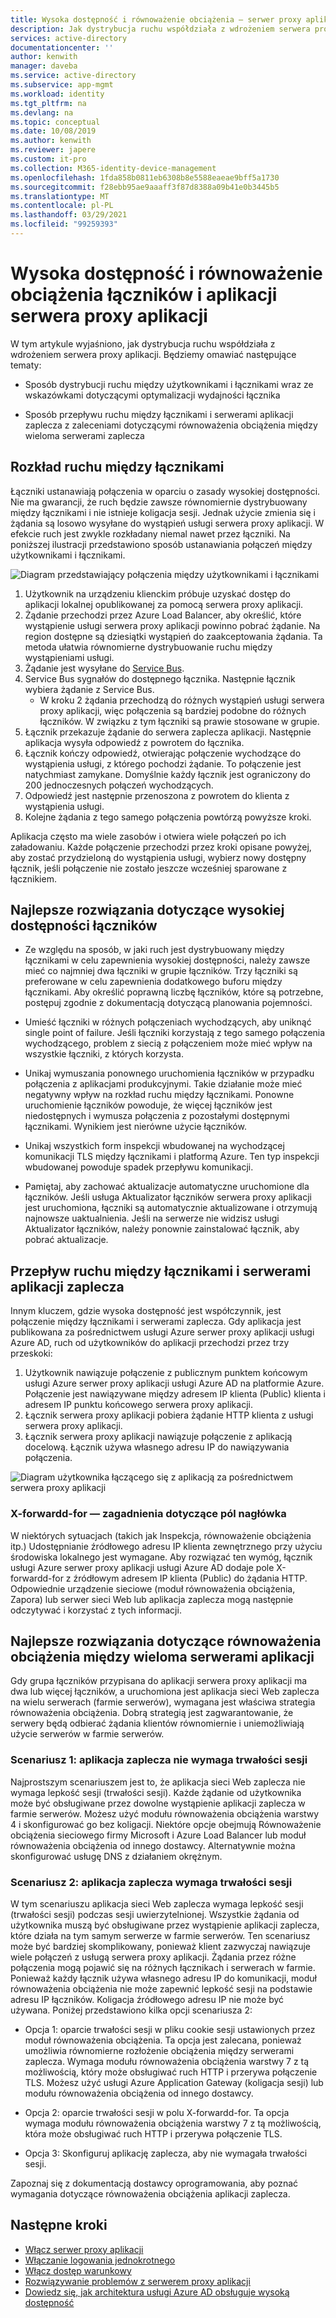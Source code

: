 ```yaml
---
title: Wysoka dostępność i równoważenie obciążenia — serwer proxy aplikacji usługi Azure AD platformy Azure
description: Jak dystrybucja ruchu współdziała z wdrożeniem serwera proxy aplikacji. Zawiera wskazówki dotyczące optymalizowania wydajności łącznika i korzystania z równoważenia obciążenia dla serwerów zaplecza.
services: active-directory
documentationcenter: ''
author: kenwith
manager: daveba
ms.service: active-directory
ms.subservice: app-mgmt
ms.workload: identity
ms.tgt_pltfrm: na
ms.devlang: na
ms.topic: conceptual
ms.date: 10/08/2019
ms.author: kenwith
ms.reviewer: japere
ms.custom: it-pro
ms.collection: M365-identity-device-management
ms.openlocfilehash: 1fda858b0811eb6308b8e5588eaeae9bff5a1730
ms.sourcegitcommit: f28ebb95ae9aaaff3f87d8388a09b41e0b3445b5
ms.translationtype: MT
ms.contentlocale: pl-PL
ms.lasthandoff: 03/29/2021
ms.locfileid: "99259393"
---
```

# <a name="high-availability-and-load-balancing-of-your-application-proxy-connectors-and-applications"></a>Wysoka dostępność i równoważenie obciążenia łączników i aplikacji serwera proxy aplikacji

W tym artykule wyjaśniono, jak dystrybucja ruchu współdziała z wdrożeniem serwera proxy aplikacji. Będziemy omawiać następujące tematy:

- Sposób dystrybucji ruchu między użytkownikami i łącznikami wraz ze wskazówkami dotyczącymi optymalizacji wydajności łącznika

- Sposób przepływu ruchu między łącznikami i serwerami aplikacji zaplecza z zaleceniami dotyczącymi równoważenia obciążenia między wieloma serwerami zaplecza

## <a name="traffic-distribution-across-connectors"></a>Rozkład ruchu między łącznikami

Łączniki ustanawiają połączenia w oparciu o zasady wysokiej dostępności. Nie ma gwarancji, że ruch będzie zawsze równomiernie dystrybuowany między łącznikami i nie istnieje koligacja sesji. Jednak użycie zmienia się i żądania są losowo wysyłane do wystąpień usługi serwera proxy aplikacji. W efekcie ruch jest zwykle rozkładany niemal nawet przez łączniki. Na poniższej ilustracji przedstawiono sposób ustanawiania połączeń między użytkownikami i łącznikami.

![Diagram przedstawiający połączenia między użytkownikami i łącznikami](media/application-proxy-high-availability-load-balancing/application-proxy-connections.png)

1. Użytkownik na urządzeniu klienckim próbuje uzyskać dostęp do aplikacji lokalnej opublikowanej za pomocą serwera proxy aplikacji.
2. Żądanie przechodzi przez Azure Load Balancer, aby określić, które wystąpienie usługi serwera proxy aplikacji powinno pobrać żądanie. Na region dostępne są dziesiątki wystąpień do zaakceptowania żądania. Ta metoda ułatwia równomierne dystrybuowanie ruchu między wystąpieniami usługi.
3. Żądanie jest wysyłane do [Service Bus](../../service-bus-messaging/index.yml).
4. Service Bus sygnałów do dostępnego łącznika. Następnie łącznik wybiera żądanie z Service Bus.
   - W kroku 2 żądania przechodzą do różnych wystąpień usługi serwera proxy aplikacji, więc połączenia są bardziej podobne do różnych łączników. W związku z tym łączniki są prawie stosowane w grupie.
5. Łącznik przekazuje żądanie do serwera zaplecza aplikacji. Następnie aplikacja wysyła odpowiedź z powrotem do łącznika.
6. Łącznik kończy odpowiedź, otwierając połączenie wychodzące do wystąpienia usługi, z którego pochodzi żądanie. To połączenie jest natychmiast zamykane. Domyślnie każdy łącznik jest ograniczony do 200 jednoczesnych połączeń wychodzących.
7. Odpowiedź jest następnie przenoszona z powrotem do klienta z wystąpienia usługi.
8. Kolejne żądania z tego samego połączenia powtórzą powyższe kroki.

Aplikacja często ma wiele zasobów i otwiera wiele połączeń po ich załadowaniu. Każde połączenie przechodzi przez kroki opisane powyżej, aby zostać przydzieloną do wystąpienia usługi, wybierz nowy dostępny łącznik, jeśli połączenie nie zostało jeszcze wcześniej sparowane z łącznikiem.


## <a name="best-practices-for-high-availability-of-connectors"></a>Najlepsze rozwiązania dotyczące wysokiej dostępności łączników

- Ze względu na sposób, w jaki ruch jest dystrybuowany między łącznikami w celu zapewnienia wysokiej dostępności, należy zawsze mieć co najmniej dwa łączniki w grupie łączników. Trzy łączniki są preferowane w celu zapewnienia dodatkowego buforu między łącznikami. Aby określić poprawną liczbę łączników, które są potrzebne, postępuj zgodnie z dokumentacją dotyczącą planowania pojemności.

- Umieść łączniki w różnych połączeniach wychodzących, aby uniknąć single point of failure. Jeśli łączniki korzystają z tego samego połączenia wychodzącego, problem z siecią z połączeniem może mieć wpływ na wszystkie łączniki, z których korzysta.

- Unikaj wymuszania ponownego uruchomienia łączników w przypadku połączenia z aplikacjami produkcyjnymi. Takie działanie może mieć negatywny wpływ na rozkład ruchu między łącznikami. Ponowne uruchomienie łączników powoduje, że więcej łączników jest niedostępnych i wymusza połączenia z pozostałymi dostępnymi łącznikami. Wynikiem jest nierówne użycie łączników.

- Unikaj wszystkich form inspekcji wbudowanej na wychodzącej komunikacji TLS między łącznikami i platformą Azure. Ten typ inspekcji wbudowanej powoduje spadek przepływu komunikacji.

- Pamiętaj, aby zachować aktualizacje automatyczne uruchomione dla łączników. Jeśli usługa Aktualizator łączników serwera proxy aplikacji jest uruchomiona, łączniki są automatycznie aktualizowane i otrzymują najnowsze uaktualnienia. Jeśli na serwerze nie widzisz usługi Aktualizator łączników, należy ponownie zainstalować łącznik, aby pobrać aktualizacje.

## <a name="traffic-flow-between-connectors-and-back-end-application-servers"></a>Przepływ ruchu między łącznikami i serwerami aplikacji zaplecza

Innym kluczem, gdzie wysoka dostępność jest współczynnik, jest połączenie między łącznikami i serwerami zaplecza. Gdy aplikacja jest publikowana za pośrednictwem usługi Azure serwer proxy aplikacji usługi Azure AD, ruch od użytkowników do aplikacji przechodzi przez trzy przeskoki:

1. Użytkownik nawiązuje połączenie z publicznym punktem końcowym usługi Azure serwer proxy aplikacji usługi Azure AD na platformie Azure. Połączenie jest nawiązywane między adresem IP klienta (Public) klienta i adresem IP punktu końcowego serwera proxy aplikacji.
2. Łącznik serwera proxy aplikacji pobiera żądanie HTTP klienta z usługi serwera proxy aplikacji.
3. Łącznik serwera proxy aplikacji nawiązuje połączenie z aplikacją docelową. Łącznik używa własnego adresu IP do nawiązywania połączenia.

![Diagram użytkownika łączącego się z aplikacją za pośrednictwem serwera proxy aplikacji](media/application-proxy-high-availability-load-balancing/application-proxy-three-hops.png)

### <a name="x-forwarded-for-header-field-considerations"></a>X-forwardd-for — zagadnienia dotyczące pól nagłówka
W niektórych sytuacjach (takich jak Inspekcja, równoważenie obciążenia itp.) Udostępnianie źródłowego adresu IP klienta zewnętrznego przy użyciu środowiska lokalnego jest wymagane. Aby rozwiązać ten wymóg, łącznik usługi Azure serwer proxy aplikacji usługi Azure AD dodaje pole X-forwardd-for z źródłowym adresem IP klienta (Public) do żądania HTTP. Odpowiednie urządzenie sieciowe (moduł równoważenia obciążenia, Zapora) lub serwer sieci Web lub aplikacja zaplecza mogą następnie odczytywać i korzystać z tych informacji.

## <a name="best-practices-for-load-balancing-among-multiple-app-servers"></a>Najlepsze rozwiązania dotyczące równoważenia obciążenia między wieloma serwerami aplikacji
Gdy grupa łączników przypisana do aplikacji serwera proxy aplikacji ma dwa lub więcej łączników, a uruchomiona jest aplikacja sieci Web zaplecza na wielu serwerach (farmie serwerów), wymagana jest właściwa strategia równoważenia obciążenia. Dobrą strategią jest zagwarantowanie, że serwery będą odbierać żądania klientów równomiernie i uniemożliwiają użycie serwerów w farmie serwerów.
### <a name="scenario-1-back-end-application-does-not-require-session-persistence"></a>Scenariusz 1: aplikacja zaplecza nie wymaga trwałości sesji
Najprostszym scenariuszem jest to, że aplikacja sieci Web zaplecza nie wymaga lepkość sesji (trwałości sesji). Każde żądanie od użytkownika może być obsługiwane przez dowolne wystąpienie aplikacji zaplecza w farmie serwerów. Możesz użyć modułu równoważenia obciążenia warstwy 4 i skonfigurować go bez koligacji. Niektóre opcje obejmują Równoważenie obciążenia sieciowego firmy Microsoft i Azure Load Balancer lub moduł równoważenia obciążenia od innego dostawcy. Alternatywnie można skonfigurować usługę DNS z działaniem okrężnym.
### <a name="scenario-2-back-end-application-requires-session-persistence"></a>Scenariusz 2: aplikacja zaplecza wymaga trwałości sesji
W tym scenariuszu aplikacja sieci Web zaplecza wymaga lepkość sesji (trwałości sesji) podczas sesji uwierzytelnionej. Wszystkie żądania od użytkownika muszą być obsługiwane przez wystąpienie aplikacji zaplecza, które działa na tym samym serwerze w farmie serwerów.
Ten scenariusz może być bardziej skomplikowany, ponieważ klient zazwyczaj nawiązuje wiele połączeń z usługą serwera proxy aplikacji. Żądania przez różne połączenia mogą pojawić się na różnych łącznikach i serwerach w farmie. Ponieważ każdy łącznik używa własnego adresu IP do komunikacji, moduł równoważenia obciążenia nie może zapewnić lepkość sesji na podstawie adresu IP łączników. Koligacja źródłowego adresu IP nie może być używana.
Poniżej przedstawiono kilka opcji scenariusza 2:

- Opcja 1: oparcie trwałości sesji w pliku cookie sesji ustawionych przez moduł równoważenia obciążenia. Ta opcja jest zalecana, ponieważ umożliwia równomierne rozłożenie obciążenia między serwerami zaplecza. Wymaga modułu równoważenia obciążenia warstwy 7 z tą możliwością, który może obsługiwać ruch HTTP i przerywa połączenie TLS. Możesz użyć usługi Azure Application Gateway (koligacja sesji) lub modułu równoważenia obciążenia od innego dostawcy.

- Opcja 2: oparcie trwałości sesji w polu X-forwardd-for. Ta opcja wymaga modułu równoważenia obciążenia warstwy 7 z tą możliwością, która może obsługiwać ruch HTTP i przerywa połączenie TLS.  

- Opcja 3: Skonfiguruj aplikację zaplecza, aby nie wymagała trwałości sesji.

Zapoznaj się z dokumentacją dostawcy oprogramowania, aby poznać wymagania dotyczące równoważenia obciążenia aplikacji zaplecza.

## <a name="next-steps"></a>Następne kroki

- [Włącz serwer proxy aplikacji](application-proxy-add-on-premises-application.md)
- [Włączanie logowania jednokrotnego](application-proxy-configure-single-sign-on-with-kcd.md)
- [Włącz dostęp warunkowy](application-proxy-integrate-with-sharepoint-server.md)
- [Rozwiązywanie problemów z serwerem proxy aplikacji](application-proxy-troubleshoot.md)
- [Dowiedz się, jak architektura usługi Azure AD obsługuje wysoką dostępność](../fundamentals/active-directory-architecture.md)